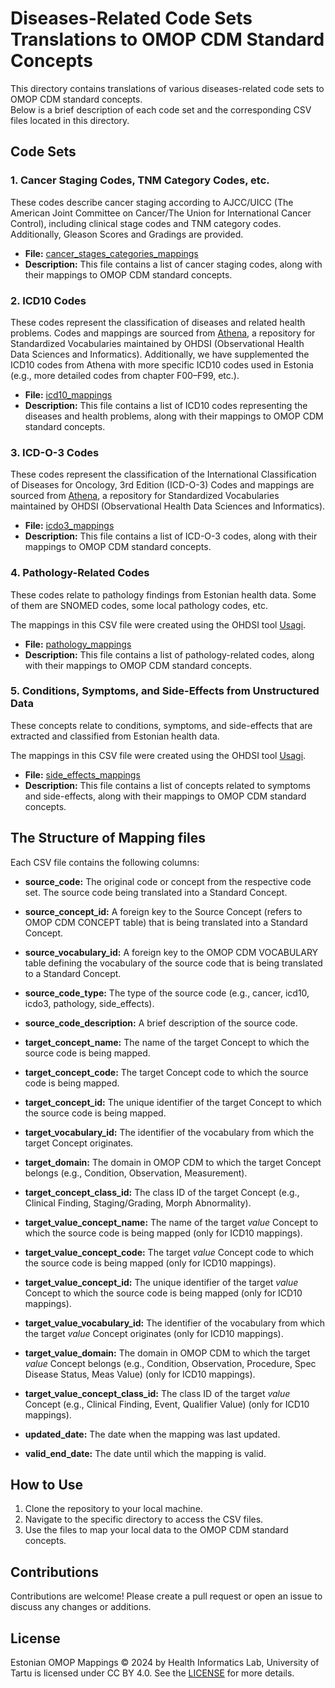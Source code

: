 # Diseases-Related Code Sets Translations to OMOP CDM Standard Concepts

This directory contains translations of various diseases-related code sets to OMOP CDM standard concepts.  
Below is a brief description of each code set and the corresponding CSV files located in this directory.

## Code Sets

### 1. Cancer Staging Codes, TNM Category Codes, etc.
These codes describe cancer staging according to AJCC/UICC (The American Joint Committee on Cancer/The Union for International Cancer Control), 
including clinical stage codes and TNM category codes. Additionally, Gleason Scores and Gradings are provided.

- **File:** [cancer_stages_categories_mappings](cancer_stages_categories_mappings.csv)
- **Description:** This file contains a list of cancer staging codes, along with their mappings to OMOP CDM standard concepts.


### 2. ICD10 Codes
These codes represent the classification of diseases and related health problems. 
Codes and mappings are sourced from [Athena](https://athena.ohdsi.org/search-terms/start), a repository for Standardized Vocabularies maintained 
by OHDSI (Observational Health Data Sciences and Informatics). 
Additionally, we have supplemented the ICD10 codes from Athena with more specific ICD10 codes used in Estonia (e.g., more detailed codes from chapter F00–F99, etc.).

- **File:** [icd10_mappings](icd10_mappings.csv)
- **Description:** This file contains a list of ICD10 codes representing the diseases and health problems, along with their mappings to OMOP CDM standard concepts.


### 3. ICD-O-3 Codes
These codes represent the classification of the International Classification of Diseases for Oncology, 3rd Edition (ICD-O-3)
Codes and mappings are sourced from [Athena](https://athena.ohdsi.org/search-terms/start), a repository for Standardized Vocabularies maintained 
by OHDSI (Observational Health Data Sciences and Informatics). 

- **File:** [icdo3_mappings](icdo3_mappings.csv)
- **Description:** This file contains a list of ICD-O-3 codes, along with their mappings to OMOP CDM standard concepts.


### 4. Pathology-Related Codes
These codes relate to pathology findings from Estonian health data.
Some of them are SNOMED codes, some local pathology codes, etc.

The mappings in this CSV file were created using the OHDSI tool [Usagi](https://ohdsi.github.io/Usagi/). 

- **File:** [pathology_mappings](pathology_mappings.csv)
- **Description:** This file contains a list of pathology-related codes, along with their mappings to OMOP CDM standard concepts.


### 5. Conditions, Symptoms, and Side-Effects from Unstructured Data
These concepts relate to conditions, symptoms, and side-effects that are extracted and classified from Estonian health data.

The mappings in this CSV file were created using the OHDSI tool [Usagi](https://ohdsi.github.io/Usagi/).

- **File:** [side_effects_mappings](side_effects_mappings.csv)
- **Description:** This file contains a list of concepts related to symptoms and side-effects, along with their mappings to OMOP CDM standard concepts.


## The Structure of Mapping files
Each CSV file contains the following columns:

- **source_code:** The original code or concept from the respective code set. The source code being translated into a Standard Concept. 
- **source_concept_id:** A foreign key to the Source Concept (refers to OMOP CDM CONCEPT table) that is being translated into a Standard Concept. 
- **source_vocabulary_id:** A foreign key to the OMOP CDM VOCABULARY table defining the vocabulary of the source code that is being translated to a Standard Concept. 
- **source_code_type:** The type of the source code (e.g., cancer, icd10, icdo3, pathology, side_effects).
- **source_code_description:** A brief description of the source code.


- **target_concept_name:** The name of the target Concept to which the source code is being mapped. 
- **target_concept_code:** The target Concept code to which the source code is being mapped. 
- **target_concept_id:** The unique identifier of the target Concept to which the source code is being mapped. 
- **target_vocabulary_id:** The identifier of the vocabulary from which the target Concept originates.
- **target_domain:** The domain in OMOP CDM to which the target Concept belongs (e.g., Condition, Observation, Measurement).
- **target_concept_class_id:** The class ID of the target Concept (e.g., Clinical Finding, Staging/Grading, Morph Abnormality).


- **target_value_concept_name:** The name of the target *value* Concept to which the source code is being mapped (only for ICD10 mappings).
- **target_value_concept_code:** The target *value* Concept code to which the source code is being mapped (only for ICD10 mappings).
- **target_value_concept_id:** The unique identifier of the target *value* Concept to which the source code is being mapped (only for ICD10 mappings).
- **target_value_vocabulary_id:** The identifier of the vocabulary from which the target *value* Concept originates (only for ICD10 mappings).
- **target_value_domain:** The domain in OMOP CDM to which the target *value* Concept belongs (e.g., Condition, Observation, Procedure, Spec Disease Status, Meas Value) (only for ICD10 mappings).
- **target_value_concept_class_id:** The class ID of the target *value* Concept (e.g., Clinical Finding, Event, Qualifier Value) (only for ICD10 mappings).


- **updated_date:** The date when the mapping was last updated.
- **valid_end_date:** The date until which the mapping is valid.

## How to Use
1. Clone the repository to your local machine.
2. Navigate to the specific directory to access the CSV files.
3. Use the files to map your local data to the OMOP CDM standard concepts.

## Contributions
Contributions are welcome! Please create a pull request or open an issue to discuss any changes or additions.

## License
Estonian OMOP Mappings © 2024 by Health Informatics Lab, University of Tartu is licensed under CC BY 4.0. See the [LICENSE](../LICENSE.txt) for more details.

